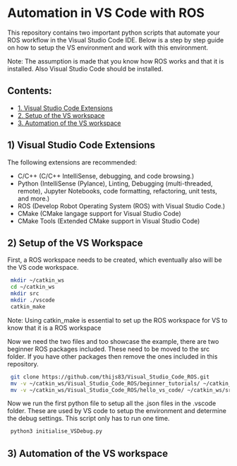 # Automation in VS Code with ROS

This repository contains two important python scripts that automate your ROS workflow in the Visual Studio Code IDE. Below is a step by step guide on how to setup the VS environment and work with this environment. 

Note: The assumption is made that you know how ROS works and that it is installed. Also Visual Studio Code should be installed.


## Contents:
* [1. Visual Studio Code Extensions](#1-visual-studio-code-extensions)
* [2. Setup of the VS workspace](#2-setup-of-the-vs-workspace)
* [3. Automation of the VS workspace](#3-automation-of-the-vs-workspace)

## 1) Visual Studio Code Extensions

The following extensions are recommended:
- C/C++ (C/C++ IntelliSense, debugging, and code browsing.)
- Python (IntelliSense (Pylance), Linting, Debugging (multi-threaded, remote), Jupyter Notebooks, code formatting, refactoring, unit tests, and more.)
- ROS (Develop Robot Operating System (ROS) with Visual Studio Code.)
- CMake (CMake langage support for Visual Studio Code)
- CMake Tools (Extended CMake support in Visual Studio Code)

## 2) Setup of the VS Workspace

First, a ROS workspace needs to be created, which eventually also will be the VS code workspace.
```bash
 mkdir ~/catkin_ws
 cd ~/catkin_ws
 mkdir src
 mkdir ./vscode
 catkin_make
```

Note: Using catkin_make is essential to set up the ROS workspace for VS to know that it is a ROS workspace

Now we need the two files and too showcase the example, there are two beginner ROS packages included. These need to be moved to the src folder. If you have other packages then remove the ones included in this repository.
```bash
 git clone https://github.com/thijs83/Visual_Studio_Code_ROS.git
 mv -v ~/catkin_ws/Visual_Studio_Code_ROS/beginner_tutorials/ ~/catkin_ws/src
 mv -v ~/catkin_ws/Visual_Studio_Code_ROS/hello_vs_code/ ~/catkin_ws/src
```

Now we run the first python file to setup all the .json files in the .vscode folder. These are used by VS code to setup the environment and determine the debug settings. This script only has to run one time.
```bash
 python3 initialise_VSDebug.py
```





## 3) Automation of the VS workspace